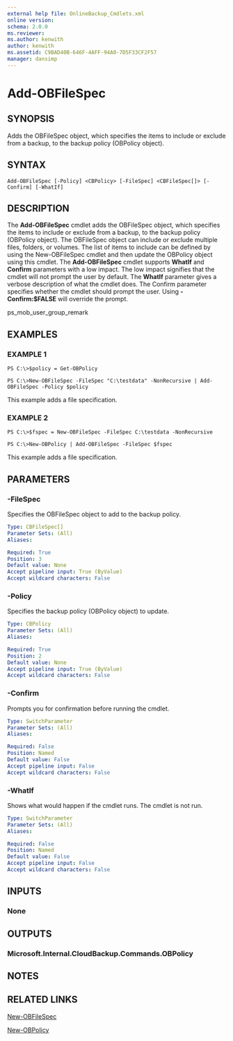 ```yaml
---
external help file: OnlineBackup_Cmdlets.xml
online version: 
schema: 2.0.0
ms.reviewer:
ms.author: kenwith
author: kenwith
ms.assetid: C9BAD40B-646F-4AFF-94A0-7D5F33CF2F57
manager: dansimp
---
```


# Add-OBFileSpec

## SYNOPSIS
Adds the OBFileSpec object, which specifies the items to include or exclude from a backup, to the backup policy (OBPolicy object).

## SYNTAX

```
Add-OBFileSpec [-Policy] <CBPolicy> [-FileSpec] <CBFileSpec[]> [-Confirm] [-WhatIf]
```

## DESCRIPTION
The **Add-OBFileSpec** cmdlet adds the OBFileSpec object, which specifies the items to include or exclude from a backup, to the backup policy (OBPolicy object).
The OBFileSpec object can include or exclude multiple files, folders, or volumes.
The list of items to include can be defined by using the New-OBFileSpec cmdlet and then update the OBPolicy object using this cmdlet.
The **Add-OBFileSpec** cmdlet supports **WhatIf** and **Confirm** parameters with a low impact.
The low impact signifies that the cmdlet will not prompt the user by default.
The **WhatIf** parameter gives a verbose description of what the cmdlet does.
The Confirm parameter specifies whether the cmdlet should prompt the user.
Using **-Confirm:$FALSE** will override the prompt.

ps_mob_user_group_remark

## EXAMPLES

### EXAMPLE 1
```
PS C:\>$policy = Get-OBPolicy

PS C:\>New-OBFileSpec -FileSpec "C:\testdata" -NonRecursive | Add-OBFileSpec -Policy $policy
```

This example adds a file specification.

### EXAMPLE 2
```
PS C:\>$fspec = New-OBFileSpec -FileSpec C:\testdata -NonRecursive

PS C:\>New-OBPolicy | Add-OBFileSpec -FileSpec $fspec
```

This example adds a file specification.

## PARAMETERS

### -FileSpec
Specifies the OBFileSpec object to add to the backup policy.

```yaml
Type: CBFileSpec[]
Parameter Sets: (All)
Aliases: 

Required: True
Position: 3
Default value: None
Accept pipeline input: True (ByValue)
Accept wildcard characters: False
```

### -Policy
Specifies the backup policy (OBPolicy object) to update.

```yaml
Type: CBPolicy
Parameter Sets: (All)
Aliases: 

Required: True
Position: 2
Default value: None
Accept pipeline input: True (ByValue)
Accept wildcard characters: False
```

### -Confirm
Prompts you for confirmation before running the cmdlet.

```yaml
Type: SwitchParameter
Parameter Sets: (All)
Aliases: 

Required: False
Position: Named
Default value: False
Accept pipeline input: False
Accept wildcard characters: False
```

### -WhatIf
Shows what would happen if the cmdlet runs.
The cmdlet is not run.

```yaml
Type: SwitchParameter
Parameter Sets: (All)
Aliases: 

Required: False
Position: Named
Default value: False
Accept pipeline input: False
Accept wildcard characters: False
```

## INPUTS

### None

## OUTPUTS

### Microsoft.Internal.CloudBackup.Commands.OBPolicy

## NOTES

## RELATED LINKS

[New-OBFileSpec](./New-OBFileSpec.md)

[New-OBPolicy](./New-OBPolicy.md)

